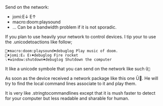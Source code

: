 Send on the network:
- jomi:E↓ E↑
- macro:doom:playsound
- ...
Can be a bandwidth problem if it is not sporadic.

If you plan to use heavily your network to control devices.
I tip your to use the .unicodetoactions like follow;
```
🎵♦macro:doom:playsound♦debuglog Play music of doom.
🚀♦jomi:E↓ E↑♦debuglog Fire rocket
💡♦window:shutdown♦debuglog Shutdown the computer
```
It like a unicode symbole that you can send on the network like such
`Ū🚀`

As soon as the device received a network package like this one Ū🚀.
He will try to find the local command lines associate to it and play them.

It is very like .stringtocommandlines except that it is mush faster to detect for your computer but less readable and sharable for human.